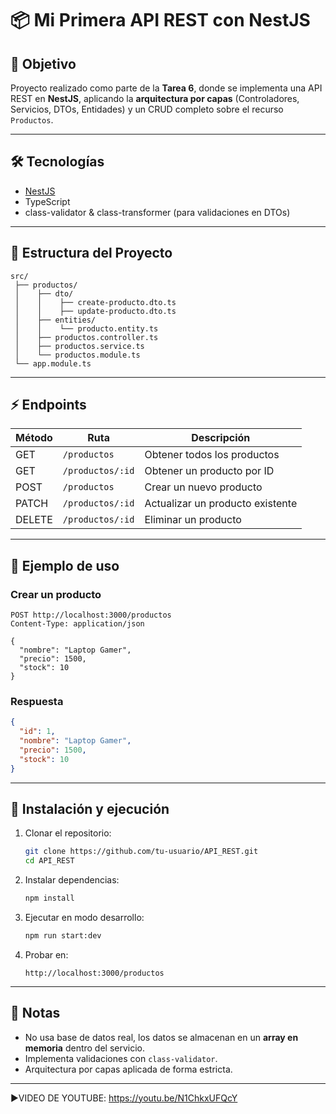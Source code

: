 # 📦 Mi Primera API REST con NestJS

## 🎯 Objetivo

Proyecto realizado como parte de la **Tarea 6**, donde se implementa una API REST en **NestJS**, aplicando la **arquitectura por capas** (Controladores, Servicios, DTOs, Entidades) y un CRUD completo sobre el recurso `Productos`.

---

## 🛠️ Tecnologías

* [NestJS](https://nestjs.com/)
* TypeScript
* class-validator & class-transformer (para validaciones en DTOs)

---

## 📂 Estructura del Proyecto

```
src/
 ├── productos/
 │    ├── dto/
 │    │    ├── create-producto.dto.ts
 │    │    ├── update-producto.dto.ts
 │    ├── entities/
 │    │    └── producto.entity.ts
 │    ├── productos.controller.ts
 │    ├── productos.service.ts
 │    └── productos.module.ts
 └── app.module.ts
```

---

## ⚡ Endpoints

| Método | Ruta             | Descripción                      |
| ------ | ---------------- | -------------------------------- |
| GET    | `/productos`     | Obtener todos los productos      |
| GET    | `/productos/:id` | Obtener un producto por ID       |
| POST   | `/productos`     | Crear un nuevo producto          |
| PATCH  | `/productos/:id` | Actualizar un producto existente |
| DELETE | `/productos/:id` | Eliminar un producto             |

---

## 📝 Ejemplo de uso

### Crear un producto

```http
POST http://localhost:3000/productos
Content-Type: application/json

{
  "nombre": "Laptop Gamer",
  "precio": 1500,
  "stock": 10
}
```

### Respuesta

```json
{
  "id": 1,
  "nombre": "Laptop Gamer",
  "precio": 1500,
  "stock": 10
}
```

---

## 🚀 Instalación y ejecución

1. Clonar el repositorio:

   ```bash
   git clone https://github.com/tu-usuario/API_REST.git
   cd API_REST
   ```

2. Instalar dependencias:

   ```bash
   npm install
   ```

3. Ejecutar en modo desarrollo:

   ```bash
   npm run start:dev
   ```

4. Probar en:

   ```
   http://localhost:3000/productos
   ```

---

## 🧱 Notas

* No usa base de datos real, los datos se almacenan en un **array en memoria** dentro del servicio.
* Implementa validaciones con `class-validator`.
* Arquitectura por capas aplicada de forma estricta.

---
▶️VIDEO DE YOUTUBE: https://youtu.be/N1ChkxUFQcY
